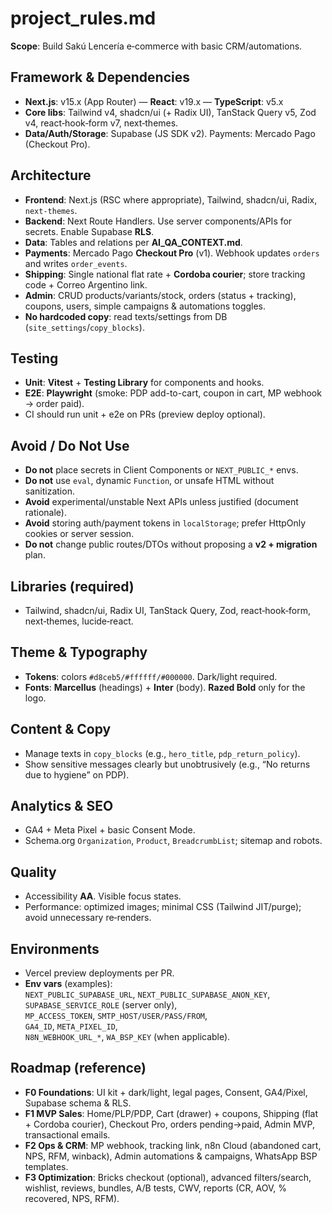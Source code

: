 # project_rules.md

**Scope**: Build Sakú Lencería e‑commerce with basic CRM/automations.

## Framework & Dependencies
- **Next.js**: v15.x (App Router) — **React**: v19.x — **TypeScript**: v5.x
- **Core libs**: Tailwind v4, shadcn/ui (+ Radix UI), TanStack Query v5, Zod v4, react‑hook‑form v7, next‑themes.
- **Data/Auth/Storage**: Supabase (JS SDK v2). Payments: Mercado Pago (Checkout Pro).

## Architecture
- **Frontend**: Next.js (RSC where appropriate), Tailwind, shadcn/ui, Radix, `next-themes`.
- **Backend**: Next Route Handlers. Use server components/APIs for secrets. Enable Supabase **RLS**.
- **Data**: Tables and relations per **AI_QA_CONTEXT.md**.
- **Payments**: Mercado Pago **Checkout Pro** (v1). Webhook updates `orders` and writes `order_events`.
- **Shipping**: Single national flat rate + **Cordoba courier**; store tracking code + Correo Argentino link.
- **Admin**: CRUD products/variants/stock, orders (status + tracking), coupons, users, simple campaigns & automations toggles.
- **No hardcoded copy**: read texts/settings from DB (`site_settings`/`copy_blocks`).

## Testing
- **Unit**: **Vitest** + **Testing Library** for components and hooks.
- **E2E**: **Playwright** (smoke: PDP add-to-cart, coupon in cart, MP webhook → order paid).
- CI should run unit + e2e on PRs (preview deploy optional).

## Avoid / Do Not Use
- **Do not** place secrets in Client Components or `NEXT_PUBLIC_*` envs.
- **Do not** use `eval`, dynamic `Function`, or unsafe HTML without sanitization.
- **Avoid** experimental/unstable Next APIs unless justified (document rationale).
- **Avoid** storing auth/payment tokens in `localStorage`; prefer HttpOnly cookies or server session.
- **Do not** change public routes/DTOs without proposing a **v2 + migration** plan.

## Libraries (required)
- Tailwind, shadcn/ui, Radix UI, TanStack Query, Zod, react‑hook‑form, next‑themes, lucide‑react.

## Theme & Typography
- **Tokens**: colors `#d8ceb5/#ffffff/#000000`. Dark/light required.
- **Fonts**: **Marcellus** (headings) + **Inter** (body). **Razed Bold** only for the logo.

## Content & Copy
- Manage texts in `copy_blocks` (e.g., `hero_title`, `pdp_return_policy`).
- Show sensitive messages clearly but unobtrusively (e.g., “No returns due to hygiene” on PDP).

## Analytics & SEO
- GA4 + Meta Pixel + basic Consent Mode.
- Schema.org `Organization`, `Product`, `BreadcrumbList`; sitemap and robots.

## Quality
- Accessibility **AA**. Visible focus states.
- Performance: optimized images; minimal CSS (Tailwind JIT/purge); avoid unnecessary re‑renders.

## Environments
- Vercel preview deployments per PR.
- **Env vars** (examples):  
  `NEXT_PUBLIC_SUPABASE_URL`, `NEXT_PUBLIC_SUPABASE_ANON_KEY`, `SUPABASE_SERVICE_ROLE` (server only),  
  `MP_ACCESS_TOKEN`, `SMTP_HOST/USER/PASS/FROM`,  
  `GA4_ID`, `META_PIXEL_ID`,  
  `N8N_WEBHOOK_URL_*`, `WA_BSP_KEY` (when applicable).

## Roadmap (reference)
- **F0 Foundations**: UI kit + dark/light, legal pages, Consent, GA4/Pixel, Supabase schema & RLS.
- **F1 MVP Sales**: Home/PLP/PDP, Cart (drawer) + coupons, Shipping (flat + Cordoba courier), Checkout Pro, orders pending→paid, Admin MVP, transactional emails.
- **F2 Ops & CRM**: MP webhook, tracking link, n8n Cloud (abandoned cart, NPS, RFM, winback), Admin automations & campaigns, WhatsApp BSP templates.
- **F3 Optimization**: Bricks checkout (optional), advanced filters/search, wishlist, reviews, bundles, A/B tests, CWV, reports (CR, AOV, % recovered, NPS, RFM).
